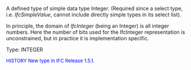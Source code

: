 ﻿A defined type of simple data type Integer. (Required since a select type, i.e. _IfcSimpleValue_, cannot include directly simple types in its select list).

In principle, the domain of _IfcInteger_ (being an Integer) is all integer numbers. Here the number of bits used for the IfcInteger representation is unconstrained, but in practice it is implementation specific.

Type: INTEGER

> <font size="-1" color="#0000FF">
  HISTORY New type in IFC Release 1.5.1.
</font>